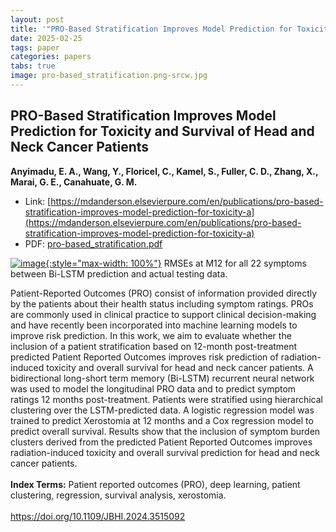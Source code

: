 ```yaml
---
layout: post
title: '"PRO-Based Stratification Improves Model Prediction for Toxicity and Survival of Head and Neck Cancer Patients"'
date: 2025-02-25
tags: paper
categories: papers
tabs: true
image: pro-based_stratification.png-srcw.jpg
---
```


## PRO-Based Stratification Improves Model Prediction for Toxicity and Survival of Head and Neck Cancer Patients
**Anyimadu, E. A., Wang, Y., Floricel, C., Kamel, S., Fuller, C. D., Zhang, X., Marai, G. E., Canahuate, G. M.**
- Link: [https://mdanderson.elsevierpure.com/en/publications/pro-based-stratification-improves-model-prediction-for-toxicity-a](https://mdanderson.elsevierpure.com/en/publications/pro-based-stratification-improves-model-prediction-for-toxicity-a)
- PDF: [pro-based_stratification.pdf](/documents/pro-based_stratification.pdf)


[![image](https://www.evl.uic.edu/output/originals/pro-based_stratification.png-srcw.jpg){:style="max-width: 100%"}](https://www.evl.uic.edu/output/originals/pro-based_stratification.png-srcw.jpg)
RMSEs at M12 for all 22 symptoms between Bi-LSTM prediction and actual testing data.

Patient-Reported Outcomes (PRO) consist of information provided directly by the patients about their health status including symptom ratings. PROs are commonly used in clinical practice to support clinical decision-making and have recently been incorporated into machine learning models to improve risk prediction. In this work, we aim to evaluate whether the inclusion of a patient stratification based on 12-month post-treatment predicted Patient Reported Outcomes improves risk prediction of radiation-induced toxicity and overall survival for head and neck cancer patients. A bidirectional long-short term memory (Bi-LSTM) recurrent neural network was used to model the longitudinal PRO data and to predict symptom ratings 12 months post-treatment. Patients were stratified using hierarchical clustering over the LSTM-predicted data. A logistic regression model was trained to predict Xerostomia at 12 months and a Cox regression model to predict overall survival. Results show that the inclusion of symptom burden clusters derived from the predicted Patient Reported Outcomes improves radiation-induced toxicity and overall survival prediction for head and neck cancer patients.<br><br>
<strong>Index Terms:</strong> Patient reported outcomes (PRO), deep learning, patient clustering, regression, survival analysis, xerostomia.<br><br>
<a href="https://doi.org/10.1109/JBHI.2024.3515092">https://doi.org/10.1109/JBHI.2024.3515092</a>